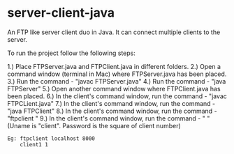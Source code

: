 # server-client-java
An FTP like server client duo in Java. It can connect multiple clients to the server.

To run the project follow the following steps:

1.) Place FTPServer.java and FTPClient.java in different folders.
2.) Open a command window (terminal in Mac) where FTPServer.java has been placed.
3.) Run the command - "javac FTPServer.java"
4.) Run the command - "java FTPServer"
5.) Open another command window where FTPClient.java has been placed.
6.) In the client's command window, run the command - "javac FTPCLient.java"
7.) In the client's command window, run the command - "java FTPClient"
8.) In the client's command window, run the command - "ftpclient <hostname> <port>" 
9.) In the client's command window, run the command - "<uname> <pwd>" (Uname is "client<clientNo>". Password is the square of client number)

	Eg: ftpclient localhost 8000
		client1 1
		

